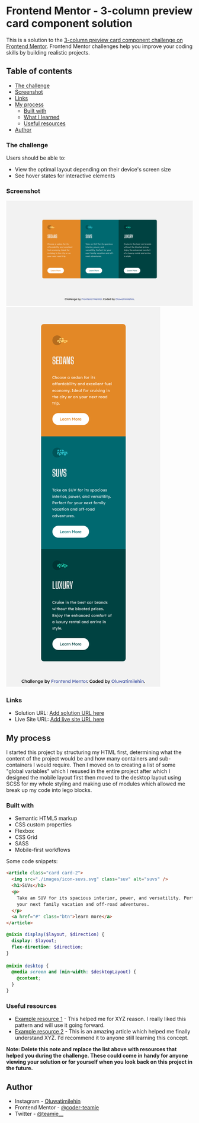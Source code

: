 # Frontend Mentor - 3-column preview card component solution

This is a solution to the [3-column preview card component challenge on Frontend Mentor](https://www.frontendmentor.io/challenges/3column-preview-card-component-pH92eAR2-). Frontend Mentor challenges help you improve your coding skills by building realistic projects.

## Table of contents

- [The challenge](#the-challenge)
- [Screenshot](#screenshot)
- [Links](#links)
- [My process](#my-process)
  - [Built with](#built-with)
  - [What I learned](#what-i-learned)
  - [Useful resources](#useful-resources)
- [Author](#author)

### The challenge

Users should be able to:

- View the optimal layout depending on their device's screen size
- See hover states for interactive elements

### Screenshot

![Desktop Layout](./images/Desktop-Layout.png)
![Mobile View](./images/Mobile-Layout.png)

### Links

- Solution URL: [Add solution URL here](https://your-solution-url.com)
- Live Site URL: [Add live site URL here](https://your-live-site-url.com)

## My process

I started this project by structuring my HTML first, determining what the content of the project would be and how many containers and sub-containers I would require.
Then I moved on to creating a list of some "global variables" which I resused in the entire project after which I designed the mobile layout first then moved to the desktop layout using SCSS for my whole styling and making use of modules which allowed me break up my code into lego blocks.

### Built with

- Semantic HTML5 markup
- CSS custom properties
- Flexbox
- CSS Grid
- SASS
- Mobile-first workflows

Some code snippets:

```html
<article class="card card-2">
  <img src="./images/icon-suvs.svg" class="suv" alt="suvs" />
  <h1>SUVs</h1>
  <p>
    Take an SUV for its spacious interior, power, and versatility. Perfect for
    your next family vacation and off-road adventures.
  </p>
  <a href="#" class="btn">learn more</a>
</article>
```

```scss
@mixin display($layout, $direction) {
  display: $layout;
  flex-direction: $direction;
}

@mixin desktop {
  @media screen and (min-width: $desktopLayout) {
    @content;
  }
}
```

### Useful resources

- [Example resource 1](https://www.example.com) - This helped me for XYZ reason. I really liked this pattern and will use it going forward.
- [Example resource 2](https://www.example.com) - This is an amazing article which helped me finally understand XYZ. I'd recommend it to anyone still learning this concept.

**Note: Delete this note and replace the list above with resources that helped you during the challenge. These could come in handy for anyone viewing your solution or for yourself when you look back on this project in the future.**

## Author

- Instagram - [Oluwatimilehin](https://www.instagram.com/_teamie_/)
- Frontend Mentor - [@coder-teamie](https://www.frontendmentor.io/profile/coder-teamie)
- Twitter - [@teamie\_\_](https://twitter.com/teamie__)
